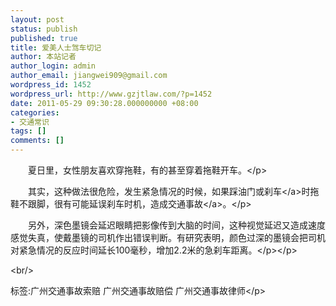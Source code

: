 ```yaml
---
layout: post
status: publish
published: true
title: 爱美人士驾车切记
author: 本站记者
author_login: admin
author_email: jiangwei909@gmail.com
wordpress_id: 1452
wordpress_url: http://www.gzjtlaw.com/?p=1452
date: 2011-05-29 09:30:28.000000000 +08:00
categories:
- 交通常识
tags: []
comments: []
---
```

<p><p>　　夏日里，女性朋友喜欢穿拖鞋，有的甚至穿着拖鞋开车。<&#47;p><p>　　其实，这种做法很危险，发生紧急情况的时候，如果踩油门或<a>刹车<&#47;a>时拖鞋不跟脚，很有可能延误刹车时机，造成<a>交通事故<&#47;a>。<&#47;p><p>　　另外，深色墨镜会延迟眼睛把影像传到大脑的时间，这种视觉延迟又造成速度感觉失真，使戴墨镜的司机作出错误判断。有研究表明，颜色过深的墨镜会把司机对紧急情况的反应时间延长100毫秒，增加2.2米的急刹车距离。<&#47;p><&#47;p><br&#47;><p>标签:广州交通事故索赔 广州交通事故赔偿 广州交通事故律师<&#47;p>
